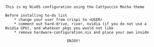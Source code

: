     This is my NixOS configuration using the Cattpuccin Mocha theme
    
    Before installing to-do list 
        * change your user from crispi to <USER>
        * comment out hard-drive, river, nvidia (if you do not use a Nvidia GPU), and whatever pkgs you would not like
        * remove hardware-configuration.nix and place your own inside

                                ENJOY!
